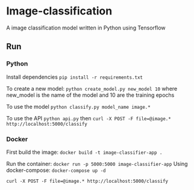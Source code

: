 # Image-classification

A image classification model written in Python using Tensorflow

## Run

### Python

Install dependencies ```pip install -r requirements.txt```

To create a new model: ```python create_model.py new_model 10``` where new_model is the name of the model and 10 are the training epochs

To use the model ```python classify.py model_name image.*```

To use the API ```python api.py``` then ```curl -X POST -F file=@image.* http://localhost:5000/classify```

### Docker

First build the image: ```docker build -t image-classifier-app .```

Run the container: ```docker run -p 5000:5000 image-classifier-app```
Using docker-compose: ```docker-compose up -d```

```curl -X POST -F file=@image.* http://localhost:5000/classify```
